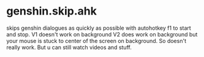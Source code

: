# genshin.skip.ahk
skips genshin dialogues as quickly as possible with autohotkey
f1 to start and stop.
V1 doesn't work on background
V2 does work on background but your mouse is stuck to center of the screen on background. So doesn't really work. But u can still watch videos and stuff.
